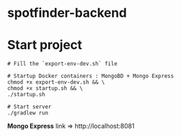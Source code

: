 # spotfinder-backend

# Start project

```shell script
# Fill the `export-env-dev.sh` file

# Startup Docker containers : MongoBD + Mongo Express
chmod +x export-env-dev.sh && \
chmod +x startup.sh && \
./startup.sh

# Start server
./gradlew run
```

**Mongo Express** link => http://localhost:8081